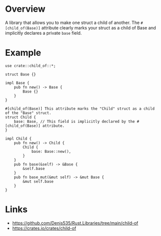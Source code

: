 # Overview

A library that allows you to make one struct a child of another.
The ```#[child_of(Base)]``` attribute clearly marks your struct as a child of Base and implicitly declares a private ```base``` field.

# Example

```
use crate::child_of::*;

struct Base {}

impl Base {
    pub fn new() -> Base {
        Base {}
    }
}

#[child_of(Base)] This attribute marks the "Child" struct as a child of the "Base" struct.
struct Child {
    base: Base, // This field is implicitly declared by the #[child_of(Base)] attribute.
}

impl Child {
    pub fn new() -> Child {
        Child {
            base: Base::new(),
        }
    }
    pub fn base(&self) -> &Base {
        &self.base
    }
    pub fn base_mut(&mut self) -> &mut Base {
        &mut self.base
    }
}
```

# Links

- https://github.com/Denis535/Rust.Libraries/tree/main/child-of
- https://crates.io/crates/child-of
